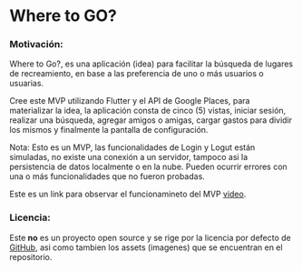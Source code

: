 <div>
  <h1>Where to GO?</h1>


  <h3>Motivación:</h3>
  <p>
    Where to Go?, es una aplicación (idea) para facilitar la búsqueda de lugares de recreamiento, en base a las
    preferencia de uno o más usuarios o usuarias.
  </p>
  <p>
    Cree este MVP utilizando Flutter y el API de Google Places, para materializar la idea, la aplicación consta de cinco (5) vistas, iniciar sesión, realizar una búsqueda,
    agregar amigos o amigas, cargar gastos para dividir los mismos y finalmente la pantalla de configuración.
  </p>
  <p>
    Nota: Esto es un MVP, las funcionalidades de Login y Logut están simuladas, no existe una conexión a un servidor, tampoco asi
    la persistencia de datos localmente o en la nube. Pueden ocurrir errores con una o más funcionalidades que no fueron probadas.
  </p>
  <p>
    Este es un link para observar el funcionamineto del MVP <a href="https://drive.google.com/file/d/1Wpiw7Qo2RyCnH-5g6CdbBDJCb_0SVLyE/view?usp=share_link" target="_blank">video</a>.
  </p>
  
  <h3>Licencia:</h3>
  <p>
    Este <b>no</b> es un proyecto open source y se rige por la licencia por defecto de
    <a href="https://docs.github.com/en/repositories/managing-your-repositorys-settings-and-features/customizing-your-repository/licensing-a-repository" target="_blank">GitHub</a>, asi como tambien los assets (imagenes) que se encuentran en el repositorio.
  </p>
</div>